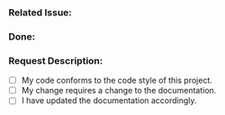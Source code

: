 ### Related Issue:
### Done:
### Request Description:
- [ ] My code conforms to the code style of this project.
- [ ] My change requires a change to the documentation.
- [ ] I have updated the documentation accordingly.
